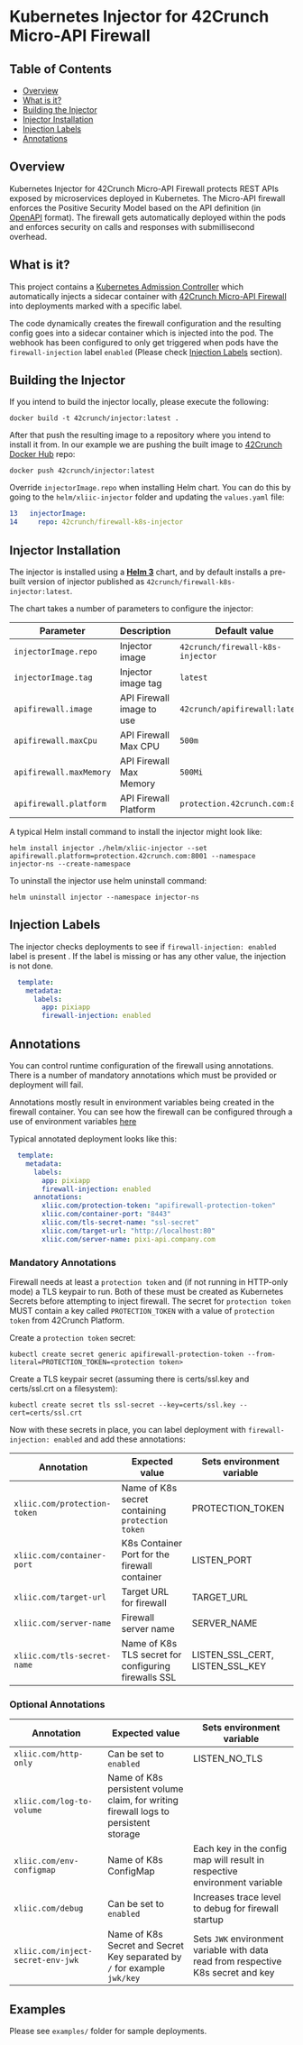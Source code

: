 # Kubernetes Injector for 42Crunch Micro-API Firewall

## Table of Contents

- [Overview](#overview)
- [What is it?](#what-is-it)
- [Building the Injector](#building-the-injector)
- [Injector Installation](#injector-installation)
- [Injection Labels](#injection-labels)
- [Annotations](#annotations)

## Overview

Kubernetes Injector for 42Crunch Micro-API Firewall protects REST APIs exposed by microservices deployed in Kubernetes. The Micro-API firewall enforces the Positive Security Model based on the API definition (in [OpenAPI](https://swagger.io/specification/) format). The firewall gets automatically deployed within the pods and enforces security on calls and responses with submillisecond overhead.

## What is it?

This project contains a [Kubernetes Admission Controller](https://kubernetes.io/docs/reference/access-authn-authz/admission-controllers/) which automatically injects a sidecar container with [42Crunch Micro-API Firewall](https://42crunch.com/micro-api-firewall-protection/) into deployments marked with a specific label.

The code dynamically creates the firewall configuration and the resulting config goes into a sidecar container which is injected into the pod. The webhook has been configured to only get triggered when pods have the `firewall-injection` label `enabled` (Please check [Injection Labels](#injection-labels) section).

## Building the Injector

If you intend to build the injector locally, please execute the following:

```shell
docker build -t 42crunch/injector:latest .
```

After that push the resulting image to a repository where you intend to install it from. In our example we are pushing the built image to [42Crunch Docker Hub](https://hub.docker.com/u/42crunch) repo:

```shell
docker push 42crunch/injector:latest
```

Override `injectorImage.repo` when installing Helm chart. You can do this by going to the `helm/xliic-injector` folder and updating the `values.yaml` file:

```yaml
13   injectorImage:
14     repo: 42crunch/firewall-k8s-injector
```

## Injector Installation

The injector is installed using a [**Helm 3**](https://helm.sh) chart, and by default installs a pre-built version of injector published as `42crunch/firewall-k8s-injector:latest`.

The chart takes a number of parameters to configure the injector:

| Parameter               | Description               | Default value                    |
| ----------------------- | ------------------------- | -------------------------------- |
| `injectorImage.repo`    | Injector image            | `42crunch/firewall-k8s-injector` |
| `injectorImage.tag`     | Injector image tag        | `latest`                         |
| `apifirewall.image`     | API Firewall image to use | `42crunch/apifirewall:latest`    |
| `apifirewall.maxCpu`    | API Firewall Max CPU      | `500m`                           |
| `apifirewall.maxMemory` | API Firewall Max Memory   | `500Mi`                          |
| `apifirewall.platform`  | API Firewall Platform     | `protection.42crunch.com:8001`   |

A typical Helm install command to install the injector might look like:

    helm install injector ./helm/xliic-injector --set apifirewall.platform=protection.42crunch.com:8001 --namespace injector-ns --create-namespace

To uninstall the injector use helm uninstall command:

    helm uninstall injector --namespace injector-ns

## Injection Labels

The injector checks deployments to see if `firewall-injection: enabled` label is present . If the label is missing or has any other value, the injection is not done.

```YAML
  template:
    metadata:
      labels:
        app: pixiapp
        firewall-injection: enabled
```

## Annotations

You can control runtime configuration of the firewall using annotations. There is a number of mandatory annotations which must be provided or deployment will fail.

Annotations mostly result in environment variables being created in the firewall container. You can see how the firewall can be configured through a use of environment variables [here](https://docs.42crunch.com/latest/content/extras/api_firewall_variables.htm)

Typical annotated deployment looks like this:

```YAML
  template:
    metadata:
      labels:
        app: pixiapp
        firewall-injection: enabled
      annotations:
        xliic.com/protection-token: "apifirewall-protection-token"
        xliic.com/container-port: "8443"
        xliic.com/tls-secret-name: "ssl-secret"
        xliic.com/target-url: "http://localhost:80"
        xliic.com/server-name: pixi-api.company.com
```

### Mandatory Annotations

Firewall needs at least a `protection token` and (if not running in HTTP-only mode) a TLS keypair to run. Both of these must be created as Kubernetes Secrets before attempting to inject firewall. The secret for `protection token` MUST contain a key called `PROTECTION_TOKEN` with a value of `protection token` from 42Crunch Platform.

Create a `protection token` secret:

    kubectl create secret generic apifirewall-protection-token --from-literal=PROTECTION_TOKEN=<protection token>

Create a TLS keypair secret (assuming there is certs/ssl.key and certs/ssl.crt on a filesystem):

    kubectl create secret tls ssl-secret --key=certs/ssl.key --cert=certs/ssl.crt

Now with these secrets in place, you can label deployment with `firewall-injection: enabled` and add these annotations:

| Annotation                   | Expected value                                       | Sets environment variable       |
| ---------------------------- | ---------------------------------------------------- | ------------------------------- |
| `xliic.com/protection-token` | Name of K8s secret containing `protection token`     | PROTECTION_TOKEN                |
| `xliic.com/container-port`   | K8s Container Port for the firewall container        | LISTEN_PORT                     |
| `xliic.com/target-url`       | Target URL for firewall                              | TARGET_URL                      |
| `xliic.com/server-name`      | Firewall server name                                 | SERVER_NAME                     |
| `xliic.com/tls-secret-name`  | Name of K8s TLS secret for configuring firewalls SSL | LISTEN_SSL_CERT, LISTEN_SSL_KEY |

### Optional Annotations

| Annotation                        | Expected value                                                                       | Sets environment variable                                                         |
| --------------------------------- | ------------------------------------------------------------------------------------ | --------------------------------------------------------------------------------- |
| `xliic.com/http-only`             | Can be set to `enabled`                                                              | LISTEN_NO_TLS                                                                     |
| `xliic.com/log-to-volume`         | Name of K8s persistent volume claim, for writing firewall logs to persistent storage |                                                                                   |
| `xliic.com/env-configmap`         | Name of K8s ConfigMap                                                                | Each key in the config map will result in respective environment variable         |
| `xliic.com/debug`                 | Can be set to `enabled`                                                              | Increases trace level to debug for firewall startup                               |
| `xliic.com/inject-secret-env-jwk` | Name of K8s Secret and Secret Key separated by `/` for example `jwk/key`             | Sets `JWK` environment variable with data read from respective K8s secret and key |

## Examples

Please see `examples/` folder for sample deployments.
